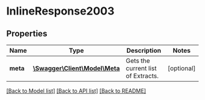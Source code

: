 # InlineResponse2003

## Properties
Name | Type | Description | Notes
------------ | ------------- | ------------- | -------------
**meta** | [**\Swagger\Client\Model\Meta**](Meta.md) | Gets the current list of Extracts. | [optional] 

[[Back to Model list]](../README.md#documentation-for-models) [[Back to API list]](../README.md#documentation-for-api-endpoints) [[Back to README]](../README.md)


